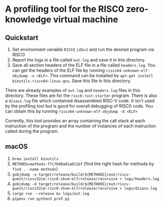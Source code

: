 # A profiling tool for the RISC0 zero-knowledge virtual machine

## Quickstart
1. Set environment variable `RISC0_LOG=2` and run the desired program via RISC0
2. Report the logs in a file called `out.log` and save it in this directory.
3. Save all section headers of the ELF file in a file called `headers.log`. You can get the headers of the ELF file by running `riscv64-unknown-elf-objdump -x <ELF>`. This command can be installed by `apt-get install binutils-riscv64-linux-gnu`. Save this file in this directory.

There are already examples of `out.log` and `headers.log` files in this directory. These files are for the `risc0-rust-starter` program. There is also a `disass.log` file which contained disassembled RISC-V code. It isn't used by the profiling tool but is good for overall debugging of RISC0 code. You can obtain this by running `riscv64-unknown-elf-objdump -d <ELF>`

Currently, this tool provides an array containing the call stack at each instruction of the program and the number of instances of each instruction called during the program. 

## macOS
1. `brew install binutils`
2. `METHODS=methods-f7c7b90a01a011bf` (find the right hash for methods by `find . -name methods`)
3. `gobjdump -x target/release/build/${METHODS}/out/riscv-guest/riscv32im-risc0-zkvm-elf/release/recursive > logs/headers.log`
4. `gobjdump -d target/release/build/${METHODS}/out/riscv-guest/riscv32im-risc0-zkvm-elf/release/recursive > logs/disass.log`
5. `cargo run --release &> logs/out.log`
6. `pipenv run python3 prof.py`